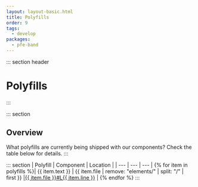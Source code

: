 ```yaml
---
layout: layout-basic.html
title: Polyfills
order: 9
tags:
  - develop
packages:
  - pfe-band
---
```

::: section header
# Polyfills
:::

::: section
## Overview
What polyfills are currently being shipped with our components?  Check the table below for details.
:::

::: section
| Polyfill | Component | Location |
| --- | --- | --- |
{% for item in polyfills %}| {{ item.text }} | {{ item.file | remove: "elements/" | split: "/" | first }} |<a href="https://github.com/patternfly/patternfly-elements/blob/master/{{ item.file }}#L{{ item.line }}" target="_blank">{{ item.file }}#L{{ item.line }}</a> |
{% endfor %}
:::